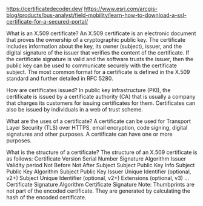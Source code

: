 https://certificatedecoder.dev/
https://www.esri.com/arcgis-blog/products/bus-analyst/field-mobility/learn-how-to-download-a-ssl-certificate-for-a-secured-portal/

What is an X.509 certificate?
An X.509 certificate is an electronic document that proves the ownership of a cryptographic public key. The certificate includes information about the key, its owner (subject), issuer, and the digital signature of the issuer that verifies the content of the certificate. If the certificate signature is valid and the software trusts the issuer, then the public key can be used to communicate securely with the certificate subject. The most common format for a certificate is defined in the X.509 standard and further detailed in RFC 5280.

How are certificates issued?
In public key infrastructure (PKI), the certificate is issued by a certificate authority (CA) that is usually a company that charges its customers for issuing certificates for them. Certificates can also be issued by individuals in a web of trust scheme.

What are the uses of a certificate?
A certificate can be used for Transport Layer Security (TLS) over HTTPS, email encryption, code signing, digital signatures and other purposes. A certificate can have one or more purposes.

What is the structure of a certificate?
The structure of an X.509 certificate is as follows:
Certificate
Version
Serial Number
Signature Algorithm
Issuer
Validity period
Not Before
Not After
Subject
Subject Public Key Info
Subject Public Key Algorithm
Subject Public Key
Issuer Unique Identifier (optional, v2+)
Subject Unique Identifier (optional, v2+)
Extensions (optional, v3)
...
Certificate Signature Algorithm
Certificate Signature
Note: Thumbprints are not part of the encoded certificate. They are generated by calculating the hash of the encoded certificate.


